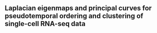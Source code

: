 ## Laplacian eigenmaps and principal curves for pseudotemporal ordering and clustering of single-cell RNA-seq data
